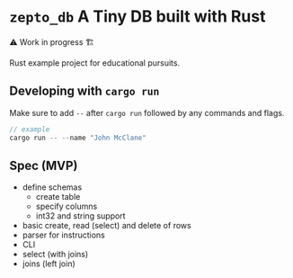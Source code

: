 # `zepto_db` A Tiny DB built with Rust

⚠️ Work in progress 🏗️

Rust example project for educational pursuits.

## Developing with `cargo run`

Make sure to add `--` after `cargo run` followed by any commands and flags.

```rs
// example
cargo run -- --name "John McClane"
```

## Spec (MVP)

- define schemas
  - create table
  - specify columns
  - int32 and string support
- basic create, read (select) and delete of rows
- parser for instructions
- CLI
- select (with joins)
- joins (left join)
